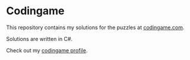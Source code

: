 # Codingame

This repository contains my solutions for the puzzles at [codingame.com](http://www.codingame.com/).

Solutions are written in C#.

Check out my [codingame profile](https://www.codingame.com/profile/3d6dfb87d55a23fa29410f5bf1c9e51b1025241).
